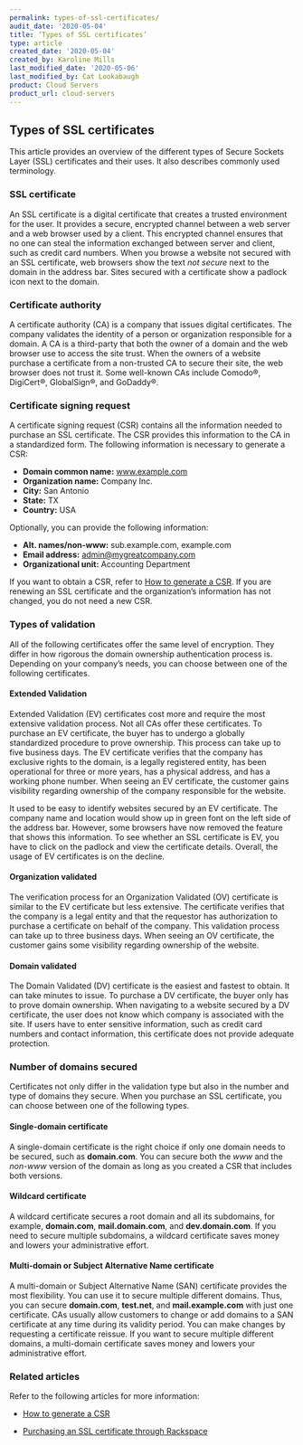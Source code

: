```yaml
---
permalink: types-of-ssl-certificates/
audit_date: '2020-05-04'
title: ‘Types of SSL certificates’
type: article
created_date: '2020-05-04'
created_by: Karoline Mills
last_modified_date: '2020-05-06'
last_modified_by: Cat Lookabaugh
product: Cloud Servers
product_url: cloud-servers
---
```


## Types of SSL certificates

This article provides an overview of the different types of Secure Sockets Layer (SSL) certificates and their uses. It also describes commonly used terminology. 

### SSL certificate

An SSL certificate is a digital certificate that creates a trusted environment for the user. It provides a secure, encrypted channel between a web server and a web browser used by a client. This encrypted channel ensures that no one can steal the information exchanged between server and client, such as credit card numbers. When you browse a website not secured with an SSL certificate, web browsers show the text *not secure* next to the domain in the address bar. Sites secured with a certificate show a padlock icon next to the domain.

### Certificate authority 

A certificate authority (CA) is a company that issues digital certificates. The company validates the identity of a person or organization responsible for a domain. A CA is a third-party that both the owner of a domain and the web browser use to access the site trust. When the owners of a website purchase a certificate from a non-trusted CA to secure their site, the web browser does not trust it. Some well-known CAs include Comodo&reg;, DigiCert&reg;, GlobalSign&reg;, and GoDaddy&reg;.

### Certificate signing request

A certificate signing request (CSR) contains all the information needed to purchase an SSL certificate. The CSR provides this information to the CA in a standardized form. The following information is necessary to generate a CSR:

-  **Domain common name:** www.example.com
-  **Organization name:** Company Inc.
-  **City:** San Antonio
-  **State:** TX
-  **Country:** USA

Optionally, you can provide the following information:

-  **Alt. names/non-www:** sub.example.com, example.com
-  **Email address:** admin@mygreatcompany.com
-  **Organizational unit:** Accounting Department

If you want to obtain a CSR, refer to [How to generate a CSR](/how-to/generate-a-csr/). If you are renewing an SSL certificate and the organization’s information has not changed, you do not need a new CSR.

### Types of validation

All of the following certificates offer the same level of encryption. They differ in how rigorous the domain ownership authentication process is. Depending on your company’s needs, you can choose between one of the following certificates.

#### Extended Validation

Extended Validation (EV) certificates cost more and require the most extensive validation process. Not all CAs offer these certificates. To purchase an EV certificate, the buyer has to undergo a globally standardized procedure to prove ownership. This process can take up to five business days. The EV certificate verifies that the company has exclusive rights to the domain, is a legally registered entity, has been operational for three or more years, has a physical address, and has a working phone number. When seeing an EV certificate, the customer gains visibility regarding ownership of the company responsible for the website.

It used to be easy to identify websites secured by an EV certificate. The company name and location would show up in green font on the left side of the address bar. However, some browsers have now removed the feature that shows this information. To see whether an SSL certificate is EV, you have to click on the padlock and view the certificate details. Overall, the usage of EV certificates is on the decline.

#### Organization validated

The verification process for an Organization Validated (OV) certificate is similar to the EV certificate but less extensive. The certificate verifies that the company is a legal entity and that the requestor has authorization to purchase a certificate on behalf of the company. This validation process can take up to three business days. When seeing an OV certificate, the customer gains some visibility regarding ownership of the website.

#### Domain validated 

The Domain Validated (DV) certificate is the easiest and fastest to obtain. It can take minutes to issue. To purchase a DV certificate, the buyer only has to prove domain ownership. When navigating to a website secured by a DV certificate, the user does not know which company is associated with the site. If users have to enter sensitive information, such as credit card numbers and contact information, this certificate does not provide adequate protection. 

### Number of domains secured 

Certificates not only differ in the validation type but also in the number and type of domains they secure. When you purchase an SSL certificate, you can choose between one of the following types.

#### Single-domain certificate

A single-domain certificate is the right choice if only one domain needs to be secured, such as **domain.com**. You can secure both the *www* and the *non-www* version of the domain as long as you created a CSR that includes both versions.

#### Wildcard certificate

A wildcard certificate secures a root domain and all its subdomains, for example, **domain.com**, **mail.domain.com**, and **dev.domain.com**. If you need to secure multiple subdomains, a wildcard certificate saves money and lowers your administrative effort. 

#### Multi-domain or Subject Alternative Name certificate

A multi-domain or Subject Alternative Name (SAN) certificate provides the most flexibility. You can use it to secure multiple different domains. Thus, you can secure **domain.com**, **test.net**, and **mail.example.com** with just one certificate. CAs usually allow customers to change or add domains to a SAN certificate at any time during its validity period. You can make changes by requesting a certificate reissue. If you want to secure multiple different domains, a multi-domain certificate saves money and lowers your administrative effort. 

### Related articles

Refer to the following articles for more information:

-  [How to generate a CSR](/how-to/generate-a-csr/)

-  [Purchasing an SSL certificate through Rackspace](/how-to/rackspace-ssl-certificates/)
